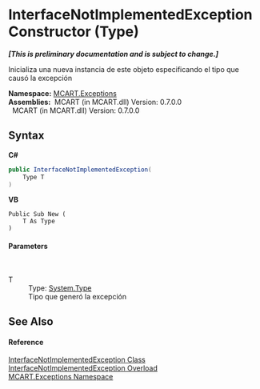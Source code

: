 # InterfaceNotImplementedException Constructor (Type)
 _**\[This is preliminary documentation and is subject to change.\]**_

Inicializa una nueva instancia de este objeto especificando el tipo que causó la excepción

**Namespace:**&nbsp;<a href="36e6166c-cb29-ee06-1b8a-ebc61fae7b0a">MCART.Exceptions</a><br />**Assemblies:**&nbsp;&nbsp;MCART (in MCART.dll) Version: 0.7.0.0<br />&nbsp;&nbsp;MCART (in MCART.dll) Version: 0.7.0.0<br />

## Syntax

**C#**<br />
``` C#
public InterfaceNotImplementedException(
	Type T
)
```

**VB**<br />
``` VB
Public Sub New ( 
	T As Type
)
```


#### Parameters
&nbsp;<dl><dt>T</dt><dd>Type: <a href="http://msdn2.microsoft.com/es-es/library/42892f65" target="_blank">System.Type</a><br />Tipo que generó la excepción</dd></dl>

## See Also


#### Reference
<a href="1363a077-1b87-621e-2121-ffa23147e661">InterfaceNotImplementedException Class</a><br /><a href="c70e9e23-d680-1bd1-e17f-dfba0c44f62f">InterfaceNotImplementedException Overload</a><br /><a href="36e6166c-cb29-ee06-1b8a-ebc61fae7b0a">MCART.Exceptions Namespace</a><br />